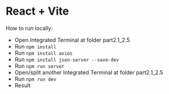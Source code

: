 # React + Vite

How to run locally: 
- Open Integrated Terminal at folder part2.1_2.5
- Run  `npm install`
- Run  `npm install axios`
- Run  `npm install json-server --save-dev`
- Run `npm run server`
- Open/split another Integrated Terminal at folder part2.1_2.5
- Run `npm run dev`
- Result

